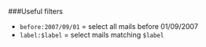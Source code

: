 ###Useful filters

* `before:2007/09/01` = select all mails before 01/09/2007
* `label:$label` = select mails matching `$label`
